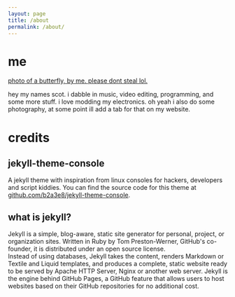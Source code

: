 ```yaml
---
layout: page
title: /about
permalink: /about/
---
```


# me
[photo of a butterfly, by me. please dont steal lol.](./_assets/me.jpg)

hey my names scot. i dabble in music, video editing, programming, and some more stuff. i love modding my electronics. oh yeah i also do some photography, at some point ill add a tab for that on my website.

# credits

## jekyll-theme-console
A jekyll theme with inspiration from linux consoles for hackers, developers and script kiddies.
You can find the source code for this theme at [github.com/b2a3e8/jekyll-theme-console](https://github.com/b2a3e8/jekyll-theme-console).

## what is jekyll?
Jekyll is a simple, blog-aware, static site generator for personal, project, or organization sites. Written in Ruby by Tom Preston-Werner, GitHub's co-founder, it is distributed under an open source license.
<br />Instead of using databases, Jekyll takes the content, renders Markdown or Textile and Liquid templates, and produces a complete, static website ready to be served by Apache HTTP Server, Nginx or another web server. Jekyll is the engine behind GitHub Pages, a GitHub feature that allows users to host websites based on their GitHub repositories for no additional cost.
